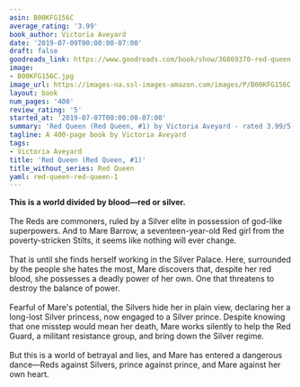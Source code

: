 ```yaml
---
asin: B00KFG156C
average_rating: '3.99'
book_author: Victoria Aveyard
date: '2019-07-09T00:00:00-07:00'
draft: false
goodreads_link: https://www.goodreads.com/book/show/36869370-red-queen
image:
- B00KFG156C.jpg
image_url: https://images-na.ssl-images-amazon.com/images/P/B00KFG156C.01._SCLZZZZZZZ.jpg
layout: book
num_pages: '400'
review_rating: '5'
started_at: '2019-07-07T00:00:00-07:00'
summary: 'Red Queen (Red Queen, #1) by Victoria Aveyard - rated 3.99/5 on Goodreads'
tagline: A 400-page book by Victoria Aveyard
tags:
- Victoria Aveyard
title: 'Red Queen (Red Queen, #1)'
title_without_series: Red Queen
yaml: red-queen-red-queen-1
---
```


<b>This is a world divided by blood—red or silver.</b><br /><br />The Reds are commoners, ruled by a Silver elite in possession of god-like superpowers. And to Mare Barrow, a seventeen-year-old Red girl from the poverty-stricken Stilts, it seems like nothing will ever change.<br /><br />That is until she finds herself working in the Silver Palace. Here, surrounded by the people she hates the most, Mare discovers that, despite her red blood, she possesses a deadly power of her own. One that threatens to destroy the balance of power.<br /><br />Fearful of Mare's potential, the Silvers hide her in plain view, declaring her a long-lost Silver princess, now engaged to a Silver prince. Despite knowing that one misstep would mean her death, Mare works silently to help the Red Guard, a militant resistance group, and bring down the Silver regime.<br /><br />But this is a world of betrayal and lies, and Mare has entered a dangerous dance—Reds against Silvers, prince against prince, and Mare against her own heart.